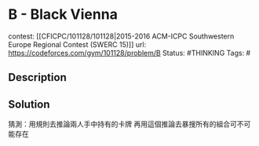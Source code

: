 # B - Black Vienna

contest: [[CFICPC/101128/101128|2015-2016 ACM-ICPC Southwestern Europe Regional Contest (SWERC 15)]]
url: https://codeforces.com/gym/101128/problem/B
Status: #THINKING 
Tags: #

## Description

## Solution

猜測：用規則去推論兩人手中持有的卡牌
再用這個推論去暴搜所有的組合可不可能存在